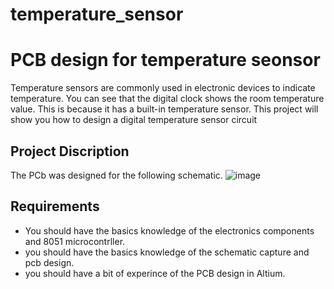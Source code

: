 # temperature_sensor
# PCB design for temperature seonsor
Temperature sensors are commonly used in electronic devices to indicate temperature. You can see that the digital clock shows the room temperature value. This is because it has a built-in temperature sensor. This project will show you how to design a digital temperature sensor circuit 
## Project Discription
The PCb was designed for the following schematic.
![image](https://user-images.githubusercontent.com/60798375/190255944-36a16915-6c93-49fb-9816-44da9263ced7.png)
## Requirements
* You should have the basics knowledge of the electronics components and 8051 microcontrller. 
* you should have the basics knowledge of the schematic capture and pcb design.
* you should have a bit of experince of the PCB design in Altium.
